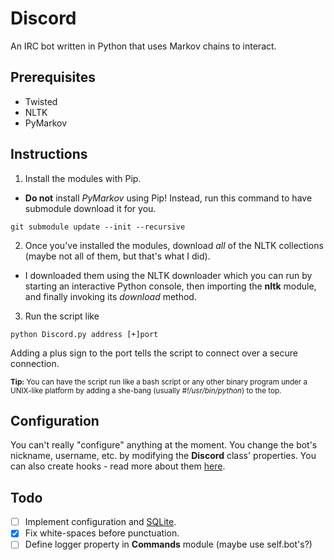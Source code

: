 # Discord
An IRC bot written in Python that uses Markov chains to interact.

## Prerequisites
* Twisted
* NLTK
* PyMarkov

## Instructions
1. Install the modules with Pip.
  * **Do not** install *PyMarkov* using Pip! Instead, run this command to have submodule download it for you.
  ```
  git submodule update --init --recursive
  ```
2. Once you've installed the modules, download *all* of the NLTK collections (maybe not all of them, but that's what I did).
  * I downloaded them using the NLTK downloader which you can run by starting an interactive Python console, then importing the **nltk** module, and finally invoking its *download* method.
3. Run the script like
```
python Discord.py address [+]port
```

Adding a plus sign to the port tells the script to connect over a secure connection.

<small>**Tip:** You can have the script run like a bash script or any other binary program under a UNIX-like platform by adding a she-bang (usually *#!/usr/bin/python*) to the top.</small>

## Configuration
You can't really "configure" anything at the moment. You change the bot's nickname, username, etc. by modifying the **Discord** class' properties. You can also create hooks - read more about them [here](https://twistedmatrix.com/documents/current/api/twisted.words.protocols.irc.IRCClient.html).

## Todo
- [ ] Implement configuration and [SQLite](https://docs.python.org/2/library/sqlite3.html).
- [x] Fix white-spaces before punctuation.
- [ ] Define logger property in **Commands** module (maybe use self.bot's?)

